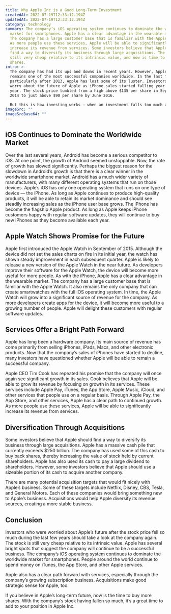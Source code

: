 ```yaml
---
title: Why Apple Inc is a Good Long-Term Investment
createdAt: 2022-07-19T12:33:12.194Z
updatedAt: 2022-07-19T12:33:12.194Z
category: technology
summary: The company’s iOS operating system continues to dominate the worldwide
  market for smartphones. Apple has a clear advantage in the wearable market.
  The company has a large customer base that is familiar with the Apple Watch.
  As more people use these services, Apple will be able to significantly
  increase its revenue from services. Some investors believe that Apple should
  find a way to diversify its business through large acquisitions. The stock is
  still very cheap relative to its intrinsic value, and now is time to buy more
  shares.
intro: >-
  The company has had its ups and downs in recent years. However, Apple Inc
  remains one of the most successful companies worldwide. In the last few years,
  particularly after 2013, Apple has lost some of its luster. Investors began to
  worry about the future of Apple as iPhone sales started falling year over
  year. The stock price tumbled from a high above $135 per share in September
  2014 to just above $90 per share by June 2016.

  But this is how investing works — when an investment falls too much and it becomes cheap relative to its intrinsic value, it’s time to buy more shares! Consider this your ultimate guide on why Apple Inc is a good long-term investment. Keep reading to find out why you should consider buying more shares even though the stock price has fallen so much over such a short period of time.
imageSrc: ""
imageSrcBase64: ""
---
```


## iOS Continues to Dominate the Worldwide Market

Over the last several years, Android has become a serious competitor to iOS. At one point, the growth of Android seemed unstoppable. Now, the rate of growth has slowed significantly.
Perhaps the biggest reason for the slowdown in Android’s growth is that there is a clear winner in the worldwide smartphone market.
Android has a much wider variety of manufacturers, with many different operating systems that run on those devices. Apple’s iOS has only one operating system that runs on one type of device — the iPhone.
As long as Apple continues to produce high-quality products, it will be able to retain its market dominance and should see steadily increasing sales as the iPhone user base grows.
The iPhone has become the flagship Apple product. As long as Apple keeps iPhone customers happy with regular software updates, they will continue to buy new iPhones as they become available each year.

## Apple Watch Shows Promise for the Future

Apple first introduced the Apple Watch in September of 2015. Although the device did not set the sales charts on fire in its initial year, the watch has shown steady improvement in each subsequent quarter.
Apple is likely to release a new version of the Apple Watch in the near future. As developers improve their software for the Apple Watch, the device will become more useful for more people.
As with the iPhone, Apple has a clear advantage in the wearable market. The company has a large customer base that is familiar with the Apple Watch. It also remains the only company that can create smartwatches with the full iOS operating system.
In time, the Apple Watch will grow into a significant source of revenue for the company. As more developers create apps for the device, it will become more useful to a growing number of people. Apple will delight these customers with regular software updates.

## Services Offer a Bright Path Forward

Apple has long been a hardware company. Its main source of revenue has come primarily from selling iPhones, iPads, Macs, and other electronic products.
Now that the company’s sales of iPhones have started to decline, many investors have questioned whether Apple will be able to remain a successful company.

Apple CEO Tim Cook has repeated his promise that the company will once again see significant growth in its sales. Cook believes that Apple will be able to grow its revenue by focusing on growth in its services.
These services include Apple Pay, iTunes, the App Store, Apple Music, iCloud, and other services that people use on a regular basis.
Through Apple Pay, the App Store, and other services, Apple has a clear path to continued growth. As more people use these services, Apple will be able to significantly increase its revenue from services.

## Diversification Through Acquisitions

Some investors believe that Apple should find a way to diversify its business through large acquisitions. Apple has a massive cash pile that currently exceeds $250 billion.
The company has used some of this cash to buy back shares, thereby increasing the value of stock held by current shareholders. Apple has also used its cash to pay a large dividend to shareholders.
However, some investors believe that Apple should use a sizeable portion of its cash to acquire another company.

There are many potential acquisition targets that would fit nicely with Apple’s business. Some of these targets include Netflix, Disney, CBS, Tesla, and General Motors.
Each of these companies would bring something new to Apple’s business. Acquisitions would help Apple diversify its revenue sources, creating a more stable business.

## Conclusion

Investors who were worried about Apple’s future after the stock price fell so much during the last few years should take a look at the company again. The stock is still very cheap relative to its intrinsic value.
Apple has several bright spots that suggest the company will continue to be a successful business. The company’s iOS operating system continues to dominate the worldwide market for smartphones. People around the world continue to spend money on iTunes, the App Store, and other Apple services.

Apple also has a clear path forward with services, especially through the company’s growing subscription business. Acquisitions make good strategic sense for Apple, too.

If you believe in Apple’s long-term future, now is the time to buy more shares. With the company’s stock having fallen so much, it’s a great time to add to your position in Apple Inc.
